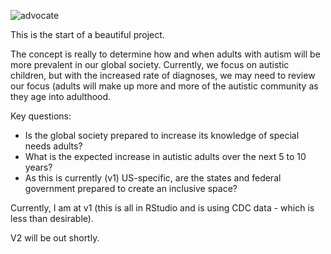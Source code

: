 ![advocate](https://github.com/KarMarsten/autism_project/assets/161634208/8f1d0c70-2507-4d7d-beb4-4324edf395fe)

This is the start of a beautiful project.

The concept is really to determine how and when adults with autism will be more prevalent in our global society.
Currently, we focus on autistic children, but with the increased rate of diagnoses, we may need to review our focus (adults will make up more and more of the autistic community as they age into adulthood.

Key questions:
* Is the global society prepared to increase its knowledge of special needs adults?
* What is the expected increase in autistic adults over the next 5 to 10 years?
* As this is currently (v1) US-specific, are the states and federal government prepared to create an inclusive space?

Currently, I am at v1 (this is all in RStudio and is using CDC data - which is less than desirable).

V2 will be out shortly.
